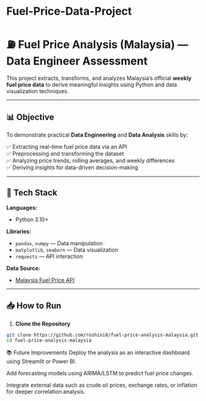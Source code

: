 # Fuel-Price-Data-Project

# ⛽ Fuel Price Analysis (Malaysia) — Data Engineer Assessment

This project extracts, transforms, and analyzes Malaysia’s official **weekly fuel price data** to derive meaningful insights using Python and data visualization techniques.

---

## 📊 Objective

To demonstrate practical **Data Engineering** and **Data Analysis** skills by:

✅ Extracting real-time fuel price data via an API  
✅ Preprocessing and transforming the dataset  
✅ Analyzing price trends, rolling averages, and weekly differences  
✅ Deriving insights for data-driven decision-making

---

## 🚀 Tech Stack

**Languages:**  
- Python 3.10+

**Libraries:**  
- `pandas`, `numpy` — Data manipulation  
- `matplotlib`, `seaborn` — Data visualization  
- `requests` — API interaction

**Data Source:**  
- [Malaysia Fuel Price API](https://www.data.gov.my/data/ms_MY/dataset/maklumat-harga-runcit-produk-petroleum-mingguan)

---

## 📥 How to Run

1. **Clone the Repository**
```bash
git clone https://github.com/roshini8/fuel-price-analysis-malaysia.git
cd fuel-price-analysis-malaysia

```
📚 Future Improvements
Deploy the analysis as an interactive dashboard using Streamlit or Power BI.

Add forecasting models using ARIMA/LSTM to predict fuel price changes.

Integrate external data such as crude oil prices, exchange rates, or inflation for deeper correlation analysis.


